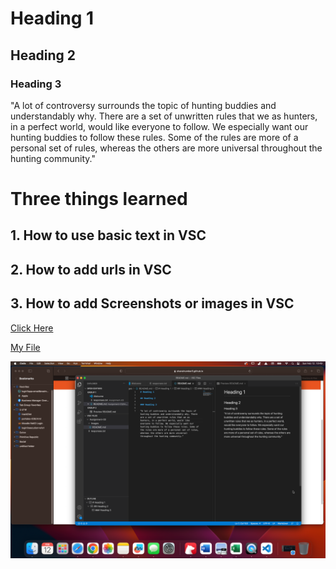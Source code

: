 # Heading 1

## Heading 2

### Heading 3

"A lot of controversy surrounds the topic of hunting buddies and understandably why. There are a set of unwritten rules that we as hunters, in a perfect world, would like everyone to follow. We especially want our hunting buddies to follow these rules. Some of the rules are more of a personal set of rules, whereas the others are more universal throughout the hunting community."

# Three things learned

## 1. How to use basic text in VSC
## 2. How to add urls in VSC
## 3. How to add Screenshots or images in VSC

[Click Here](https://www.amazon.com/Rules-Finding-Good-Hunting-Partner-ebook/dp/B07P7ZXMSC/ref=sr_1_1?crid=1NZ77H0FFDGPP&keywords=ten+rules+for+finding+a+good+hunting+partner&qid=1676225075&sprefix=ten+rules+for+finding+a+good+hunting+partner%2Caps%2C170&sr=8-1)

[My File](responses.txt)

![Screenshot](Screenshot.png)